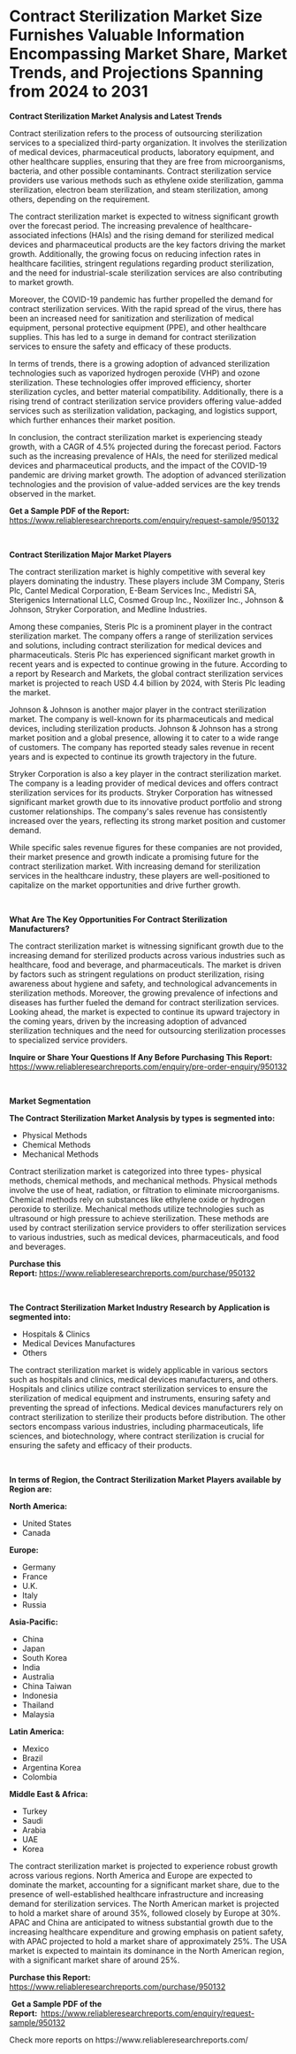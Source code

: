 <p><h1>Contract Sterilization Market Size Furnishes Valuable Information Encompassing Market Share, Market Trends, and Projections Spanning from 2024 to 2031</h1></p><p><strong>Contract Sterilization Market Analysis and Latest Trends</strong></p>
<p><p>Contract sterilization refers to the process of outsourcing sterilization services to a specialized third-party organization. It involves the sterilization of medical devices, pharmaceutical products, laboratory equipment, and other healthcare supplies, ensuring that they are free from microorganisms, bacteria, and other possible contaminants. Contract sterilization service providers use various methods such as ethylene oxide sterilization, gamma sterilization, electron beam sterilization, and steam sterilization, among others, depending on the requirement.</p><p>The contract sterilization market is expected to witness significant growth over the forecast period. The increasing prevalence of healthcare-associated infections (HAIs) and the rising demand for sterilized medical devices and pharmaceutical products are the key factors driving the market growth. Additionally, the growing focus on reducing infection rates in healthcare facilities, stringent regulations regarding product sterilization, and the need for industrial-scale sterilization services are also contributing to market growth.</p><p>Moreover, the COVID-19 pandemic has further propelled the demand for contract sterilization services. With the rapid spread of the virus, there has been an increased need for sanitization and sterilization of medical equipment, personal protective equipment (PPE), and other healthcare supplies. This has led to a surge in demand for contract sterilization services to ensure the safety and efficacy of these products.</p><p>In terms of trends, there is a growing adoption of advanced sterilization technologies such as vaporized hydrogen peroxide (VHP) and ozone sterilization. These technologies offer improved efficiency, shorter sterilization cycles, and better material compatibility. Additionally, there is a rising trend of contract sterilization service providers offering value-added services such as sterilization validation, packaging, and logistics support, which further enhances their market position.</p><p>In conclusion, the contract sterilization market is experiencing steady growth, with a CAGR of 4.5% projected during the forecast period. Factors such as the increasing prevalence of HAIs, the need for sterilized medical devices and pharmaceutical products, and the impact of the COVID-19 pandemic are driving market growth. The adoption of advanced sterilization technologies and the provision of value-added services are the key trends observed in the market.</p></p>
<p><strong>Get a Sample PDF of the Report:&nbsp;</strong> <a href="https://www.reliableresearchreports.com/enquiry/request-sample/950132">https://www.reliableresearchreports.com/enquiry/request-sample/950132</a></p>
<p>&nbsp;</p>
<p><strong>Contract Sterilization Major Market Players</strong></p>
<p><p>The contract sterilization market is highly competitive with several key players dominating the industry. These players include 3M Company, Steris Plc, Cantel Medical Corporation, E-Beam Services Inc., Medistri SA, Sterigenics International LLC, Cosmed Group Inc., Noxilizer Inc., Johnson & Johnson, Stryker Corporation, and Medline Industries.</p><p>Among these companies, Steris Plc is a prominent player in the contract sterilization market. The company offers a range of sterilization services and solutions, including contract sterilization for medical devices and pharmaceuticals. Steris Plc has experienced significant market growth in recent years and is expected to continue growing in the future. According to a report by Research and Markets, the global contract sterilization services market is projected to reach USD 4.4 billion by 2024, with Steris Plc leading the market.</p><p>Johnson & Johnson is another major player in the contract sterilization market. The company is well-known for its pharmaceuticals and medical devices, including sterilization products. Johnson & Johnson has a strong market position and a global presence, allowing it to cater to a wide range of customers. The company has reported steady sales revenue in recent years and is expected to continue its growth trajectory in the future.</p><p>Stryker Corporation is also a key player in the contract sterilization market. The company is a leading provider of medical devices and offers contract sterilization services for its products. Stryker Corporation has witnessed significant market growth due to its innovative product portfolio and strong customer relationships. The company's sales revenue has consistently increased over the years, reflecting its strong market position and customer demand.</p><p>While specific sales revenue figures for these companies are not provided, their market presence and growth indicate a promising future for the contract sterilization market. With increasing demand for sterilization services in the healthcare industry, these players are well-positioned to capitalize on the market opportunities and drive further growth.</p></p>
<p>&nbsp;</p>
<p><strong>What Are The Key Opportunities For Contract Sterilization Manufacturers?</strong></p>
<p><p>The contract sterilization market is witnessing significant growth due to the increasing demand for sterilized products across various industries such as healthcare, food and beverage, and pharmaceuticals. The market is driven by factors such as stringent regulations on product sterilization, rising awareness about hygiene and safety, and technological advancements in sterilization methods. Moreover, the growing prevalence of infections and diseases has further fueled the demand for contract sterilization services. Looking ahead, the market is expected to continue its upward trajectory in the coming years, driven by the increasing adoption of advanced sterilization techniques and the need for outsourcing sterilization processes to specialized service providers.</p></p>
<p><strong>Inquire or Share Your Questions If Any Before Purchasing This Report:</strong> <a href="https://www.reliableresearchreports.com/enquiry/pre-order-enquiry/950132">https://www.reliableresearchreports.com/enquiry/pre-order-enquiry/950132</a></p>
<p>&nbsp;</p>
<p><strong>Market Segmentation</strong></p>
<p><strong>The Contract Sterilization Market Analysis by types is segmented into:</strong></p>
<p><ul><li>Physical Methods</li><li>Chemical Methods</li><li>Mechanical Methods</li></ul></p>
<p><p>Contract sterilization market is categorized into three types- physical methods, chemical methods, and mechanical methods. Physical methods involve the use of heat, radiation, or filtration to eliminate microorganisms. Chemical methods rely on substances like ethylene oxide or hydrogen peroxide to sterilize. Mechanical methods utilize technologies such as ultrasound or high pressure to achieve sterilization. These methods are used by contract sterilization service providers to offer sterilization services to various industries, such as medical devices, pharmaceuticals, and food and beverages.</p></p>
<p><strong>Purchase this Report:&nbsp;</strong><a href="https://www.reliableresearchreports.com/purchase/950132">https://www.reliableresearchreports.com/purchase/950132</a></p>
<p>&nbsp;</p>
<p><strong>The Contract Sterilization Market Industry Research by Application is segmented into:</strong></p>
<p><ul><li>Hospitals & Clinics</li><li>Medical Devices Manufactures</li><li>Others</li></ul></p>
<p><p>The contract sterilization market is widely applicable in various sectors such as hospitals and clinics, medical devices manufacturers, and others. Hospitals and clinics utilize contract sterilization services to ensure the sterilization of medical equipment and instruments, ensuring safety and preventing the spread of infections. Medical devices manufacturers rely on contract sterilization to sterilize their products before distribution. The other sectors encompass various industries, including pharmaceuticals, life sciences, and biotechnology, where contract sterilization is crucial for ensuring the safety and efficacy of their products.</p></p>
<p>&nbsp;</p>
<p><strong>In terms of Region, the Contract Sterilization Market Players available by Region are:</strong></p>
<p>
    <p> <strong> North America: </strong>
        <ul>
            <li>United States</li>
            <li>Canada</li>
        </ul>
        </p> 
    <p> <strong> Europe: </strong>
        <ul>
            <li>Germany</li>
            <li>France</li>
            <li>U.K.</li>
            <li>Italy</li>
            <li>Russia</li>
        </ul>
        </p> 
    <p> <strong> Asia-Pacific: </strong>
        <ul>
            <li>China</li>
            <li>Japan</li>
            <li>South Korea</li>
            <li>India</li>
            <li>Australia</li>
            <li>China Taiwan</li>
            <li>Indonesia</li>
            <li>Thailand</li>
            <li>Malaysia</li>
        </ul>
        </p> 
    <p> <strong> Latin America: </strong>
        <ul>
            <li>Mexico</li>
            <li>Brazil</li>
            <li>Argentina Korea</li>
            <li>Colombia</li>
        </ul>
        </p> 
    <p> <strong> Middle East & Africa: </strong>
        <ul>
            <li>Turkey</li>
            <li>Saudi</li>
            <li>Arabia</li>
            <li>UAE</li>
            <li>Korea</li>
        </ul>
    </p>
    </p>
<p><p>The contract sterilization market is projected to experience robust growth across various regions. North America and Europe are expected to dominate the market, accounting for a significant market share, due to the presence of well-established healthcare infrastructure and increasing demand for sterilization services. The North American market is projected to hold a market share of around 35%, followed closely by Europe at 30%. APAC and China are anticipated to witness substantial growth due to the increasing healthcare expenditure and growing emphasis on patient safety, with APAC projected to hold a market share of approximately 25%. The USA market is expected to maintain its dominance in the North American region, with a significant market share of around 25%.</p></p>
<p><strong>Purchase this Report: </strong><a href="https://www.reliableresearchreports.com/purchase/950132">https://www.reliableresearchreports.com/purchase/950132</a></p>
<p>&nbsp;<strong>Get a Sample PDF of the Report:&nbsp;&nbsp;</strong><a href="https://www.reliableresearchreports.com/enquiry/request-sample/950132">https://www.reliableresearchreports.com/enquiry/request-sample/950132</a></p>
<p><strong></strong></p>
<p>Check more reports on https://www.reliableresearchreports.com/</p>